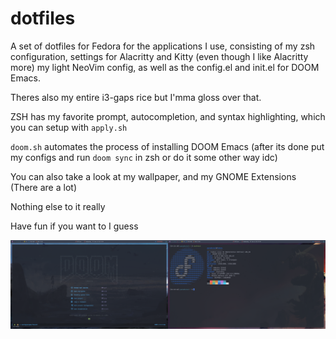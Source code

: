 # dotfiles

A set of dotfiles for Fedora for the applications I use, consisting of my zsh configuration, settings for Alacritty and Kitty (even though I like Alacritty more) my light NeoVim config, as well as the config.el and init.el for DOOM Emacs.

Theres also my entire i3-gaps rice but I'mma gloss over that.

ZSH has my favorite prompt, autocompletion, and syntax highlighting, which you can setup with `apply.sh`

`doom.sh` automates the process of installing DOOM Emacs (after its done put my configs and run `doom sync` in zsh or do it some other way idc)

You can also take a look at my wallpaper, and my GNOME Extensions (There are a lot)

Nothing else to it really

Have fun if you want to I guess

![](wallpaper/demo.png)
